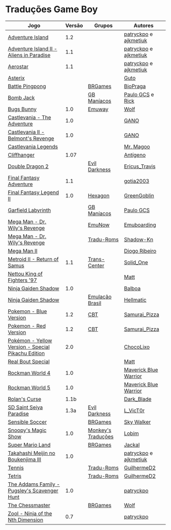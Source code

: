 # Traduções Game Boy

| Jogo | Versão | Grupos | Autores |
| ----------- | ----------- | ----------- | ----------- |
| [Adventure Island](adventure-island_patryckpo-ajkmetiuk/) | 1.2 |  | [patryckpo](../../autores/patryckpo/) e [ajkmetiuk](../../autores/ajkmetiuk/) |
| [Adventure Island II - Aliens in Paradise](adventure-island-ii-aliens-in-paradise_patryckpo-ajkmetiuk/) | 1.1 |  | [patryckpo](../../autores/patryckpo/) e [ajkmetiuk](../../autores/ajkmetiuk/) |
| [Aerostar](aerostar_patryckpo-ajkmetiuk/) | 1.1 |  | [patryckpo](../../autores/patryckpo/) e [ajkmetiuk](../../autores/ajkmetiuk/) |
| [Asterix](asterix_guto/) |  |  | [Guto](../../autores/guto/) |
| [Battle Pingpong](battle-pingpong_biopraga/) |  | [BRGames](../../grupos/brgames/) | [BioPraga](../../autores/biopraga/) |
| [Bomb Jack](bomb-jack_paulo-gcs-rick/) |  | [GB Maníacos](../../grupos/gb-maniacos/) | [Paulo GCS](../../autores/paulo-gcs/) e [Rick](../../autores/rick/) |
| [Bugs Bunny](bugs-bunny_wolf/) | 1.0 | [Emuway](../../grupos/emuway/) | [Wolf](../../autores/wolf/) |
| [Castlevania - The Adventure](castlevania-the-adventure_gano/) | 1.0 |  | [GANO](../../autores/gano/) |
| [Castlevania II - Belmont's Revenge](castlevania-ii-belmonts-revenge_gano/) | 1.0 |  | [GANO](../../autores/gano/) |
| [Castlevania Legends](castlevania-legends_mr-magoo/) |  |  | [Mr\. Magoo](../../autores/mr-magoo/) |
| [Cliffhanger](cliffhanger_antigeno/) | 1.07 |  | [Antígeno](../../autores/antigeno/) |
| [Double Dragon 2](double-dragon-2_ericus_travis/) |  | [Evil Darkness](../../grupos/evil-darkness/) | [Ericus\_Travis](../../autores/ericus_travis/) |
| [Final Fantasy Adventure](final-fantasy-adventure_gotia2003/) | 1.1 |  | [gotia2003](../../autores/gotia2003/) |
| [Final Fantasy Legend II](final-fantasy-legend-ii_greengoblin/) | 1.0 | [Hexagon](../../grupos/hexagon/) | [GreenGoblin](../../autores/greengoblin/) |
| [Garfield Labyrinth](garfield-labyrinth_paulo-gcs/) |  | [GB Maníacos](../../grupos/gb-maniacos/) | [Paulo GCS](../../autores/paulo-gcs/) |
| [Mega Man - Dr. Wily's Revenge](mega-man-dr-wilys-revenge_emuboarding/) |  | [EmuNow](../../grupos/emunow/) | [Emuboarding](../../autores/emuboarding/) |
| [Mega Man - Dr. Wily's Revenge](mega-man-dr-wilys-revenge_shadow-kn/) |  | [Tradu\-Roms](../../grupos/tradu-roms/) | [Shadow\-Kn](../../autores/shadow-kn/) |
| [Mega Man II](mega-man-ii_diogo-ribeiro/) |  |  | [Diogo Ribeiro](../../autores/diogo-ribeiro/) |
| [Metroid II - Return of Samus](metroid-ii-return-of-samus_solid_one/) | 1.1 | [Trans\-Center](../../grupos/trans-center/) | [Solid\_One](../../autores/solid_one/) |
| [Nettou King of Fighters '97](nettou-king-of-fighters-97_matt/) |  |  | [Matt](../../autores/matt/) |
| [Ninja Gaiden Shadow](ninja-gaiden-shadow_balboa/) | 1.0 |  | [Balboa](../../autores/balboa/) |
| [Ninja Gaiden Shadow](ninja-gaiden-shadow_hellmatic/) |  | [Emulação Brasil](../../grupos/emulacao-brasil/) | [Hellmatic](../../autores/hellmatic/) |
| [Pokemon - Blue Version](pokemon-blue-version_samurai_pizza/) | 1.2 | [CBT](../../grupos/cbt/) | [Samurai\_Pizza](../../autores/samurai_pizza/) |
| [Pokemon - Red Version](pokemon-red-version_samurai_pizza/) | 1.2 | [CBT](../../grupos/cbt/) | [Samurai\_Pizza](../../autores/samurai_pizza/) |
| [Pokémon - Yellow Version - Special Pikachu Edition](pokemon-yellow-version-special-pikachu-edition_chocolixo/) | 2.0 |  | [ChocoLixo](../../autores/chocolixo/) |
| [Real Bout Special](real-bout-special_matt/) |  |  | [Matt](../../autores/matt/) |
| [Rockman World 4](rockman-world-4_maverick-blue-warrior/) | 1.0 |  | [Maverick Blue Warrior](../../autores/maverick-blue-warrior/) |
| [Rockman World 5](rockman-world-5_maverick-blue-warrior/) | 1.0 |  | [Maverick Blue Warrior](../../autores/maverick-blue-warrior/) |
| [Rolan's Curse](rolans-curse_dark_blade/) | 1.1b |  | [Dark\_Blade](../../autores/dark_blade/) |
| [SD Saint Seiya Paradise](sd-saint-seiya-paradise_l_vict0r/) | 1.3a | [Evil Darkness](../../grupos/evil-darkness/) | [L\_VicT0r](../../autores/l_vict0r/) |
| [Sensible Soccer](sensible-soccer_sky-walker/) |  | [BRGames](../../grupos/brgames/) | [Sky Walker](../../autores/sky-walker/) |
| [Snoopy's Magic Show](snoopys-magic-show_lobim/) | 1.0 | [Monkey's Traduções](../../grupos/monkeys-traducoes/) | [Lobim](../../autores/lobim/) |
| [Super Mario Land](super-mario-land_jackal/) |  | [BRGames](../../grupos/brgames/) | [Jackal](../../autores/jackal/) |
| [Takahashi Meijin no Boukenjima III](takahashi-meijin-no-boukenjima-iii_patryckpo-ajkmetiuk/) | 1.0 |  | [patryckpo](../../autores/patryckpo/) e [ajkmetiuk](../../autores/ajkmetiuk/) |
| [Tennis](tennis_guilhermed2/) |  | [Tradu\-Roms](../../grupos/tradu-roms/) | [GuilhermeD2](../../autores/guilhermed2/) |
| [Tetris](tetris_guilhermed2/) |  | [Tradu\-Roms](../../grupos/tradu-roms/) | [GuilhermeD2](../../autores/guilhermed2/) |
| [The Addams Family - Pugsley's Scavenger Hunt](the-addams-family-pugsleys-scavenger-hunt_patryckpo/) | 1.0 |  | [patryckpo](../../autores/patryckpo/) |
| [The Chessmaster](the-chessmaster_wolf/) |  | [BRGames](../../grupos/brgames/) | [Wolf](../../autores/wolf/) |
| [Zool - Ninja of the Nth Dimension](zool-ninja-of-the-nth-dimension_patryckpo/) | 0.7 |  | [patryckpo](../../autores/patryckpo/) |